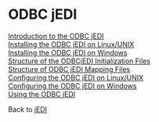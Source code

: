 # ODBC jEDI  

<PageHeader />

[Introduction to the ODBC jEDI](./introduction-to-the-odbc-jedi/README.md)  
[Installing the ODBC jEDI on Linux/UNIX](./installing-the-odbc-jedi-on-linux&unix/README.md)  
[Installing the ODBC jEDI on Windows](./installing-the-odbc-jedi-on-windows/README.md)  
[Structure of the ODBCjEDI Initialization Files](./structure-of-odbc-jedi-initialization-files/README.md)  
[Structure of ODBC jEDI Mapping Files](./structure-of-odbc-jedi-mapping-files/README.md)  
[Configuring the ODBC jEDI on Linux/UNIX](./configuring-the-odbc-jedi-on-linux&unix/README.md)  
[Configuring the ODBC jEDI on Windows](./configuring-the-odbc-jedi-on-windows/README.md)  
[Using the ODBC jEDI](./using-the-odbc-jedi/README.md)  

Back to [jEDI](./../README.md)

<PageFooter />
